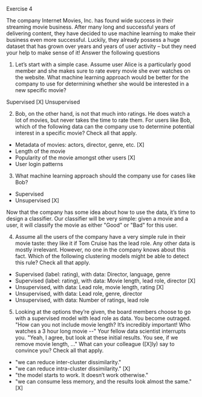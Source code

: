 Exercise 4

The company Internet Movies, Inc. has found wide success in their streaming movie business. After many long and successful years of delivering content, they have decided to use machine learning to make their business even more successful. Luckily, they already possess a huge dataset that has grown over years and years of user activity – but they need your help to make sense of it! Answer the following questions

1. Let’s start with a simple case. Assume user Alice is a particularly good member and she makes sure to rate every movie she ever watches on the website. What machine learning approach would be better for the company to use for determining whether she would be interested in a new specific movie?

Supervised [X]
Unsupervised
 
2. Bob, on the other hand, is not that much into ratings. He does watch a lot of movies, but never takes the time to rate them. For users like Bob, which of the following data can the company use to determine potential interest in a specific movie? Check all that apply.

- Metadata of movies: actors, director, genre, etc. [X]
- Length of the movie
- Popularity of the movie amongst other users [X]
- User login patterns

3. What machine learning approach should the company use for cases like Bob?

- Supervised
- Unsupervised [X]

Now that the company has some idea about how to use the data, it’s time to design a classifier. Our classifier will be very simple: given a movie and a user, it will classify the movie as either "Good" or "Bad" for this user.

4. Assume all the users of the company have a very simple rule in their movie taste: they like it if Tom Cruise has the lead role. Any other data is mostly irrelevant. However, no one in the company knows about this fact. Which of the following clustering models might be able to detect this rule? Check all that apply.

- Supervised (label: rating), with data: Director, language, genre
- Supervised (label: rating), with data: Movie length, lead role, director [X]
- Unsupervised, with data: Lead role, movie length, rating [X]
- Unsupervised, with data: Lead role, genre, director
- Unsupervised, with data: Number of ratings, lead role


5. Looking at the options they’re given, the board members choose to go with a supervised model with lead role as data. You become outraged. "How can you not include movie length? It’s incredibly important! Who watches a 3 hour long movie --" Your fellow data scientist interrupts you. "Yeah, I agree, but look at these initial results. You see, if we remove movie length, ..." What can your colleague ([X]ly) say to convince you? Check all that apply.

- "we can reduce inter-cluster dissimilarity."
- "we can reduce intra-cluster dissimilarity." [X]
- "the model starts to work. It doesn’t work otherwise."
- "we can consume less memory, and the results look almost the same." [X]
